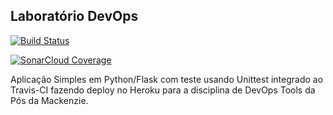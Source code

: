 ## Laboratório DevOps
                                                                                                                                            
[![Build Status](https://travis-ci.com/andersoncab/devopslab.svg?branch=main)](https://travis-ci.com/andersoncab/devopslab)

[![SonarCloud Coverage](https://{sonarcloud.io}/api/project_badges/measure?project={andersoncab_devopslab}&metric=coverage)](https://{sonarcloud.io}/component_measures/metric/coverage/list?id={andersoncab_devopslab})

Aplicação Simples em Python/Flask com teste usando Unittest integrado ao Travis-CI fazendo deploy no Heroku para a disciplina de DevOps Tools da Pós da Mackenzie.
